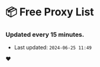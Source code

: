 # :package: Free Proxy List
### Updated every 15 minutes.

- Last updated: `2024-06-25 11:49`

:heart:
